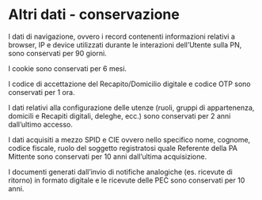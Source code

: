 # Altri dati - conservazione

I dati di navigazione, ovvero i record contenenti informazioni relativi a browser, IP e device utilizzati durante le interazioni dell’Utente sulla PN, sono conservati per 90 giorni.

I cookie sono conservati per 6 mesi.

I codice di accettazione del Recapito/Domicilio digitale e codice OTP sono conservati per 1 ora.

I dati relativi alla configurazione delle utenze (ruoli, gruppi di appartenenza, domicili e Recapiti digitali, deleghe, ecc.) sono conservati per 2 anni dall’ultimo accesso.

I dati acquisiti a mezzo SPID e CIE ovvero nello specifico nome, cognome, codice fiscale, ruolo del soggetto registratosi quale Referente della PA Mittente sono conservati per 10 anni dall’ultima acquisizione.

I documenti generati dall’invio di notifiche analogiche (es. ricevute di ritorno) in formato digitale e le ricevute delle PEC sono conservati per 10 anni.
